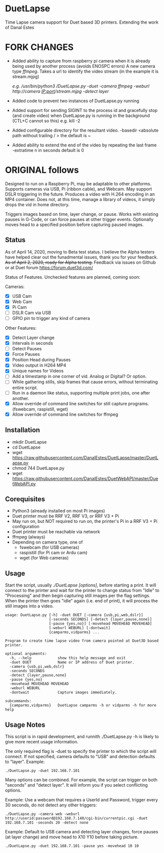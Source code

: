 # DuetLapse
Time Lapse camera support for Duet based 3D printers.  Extending the work of Danal Estes

# FORK CHANGES
- Added ability to capture from raspberry pi camera when it is already being used by another process (avoids ENOSPC errors)
  A new camera type *ffmpeg*.  Takes a url to identify the video stream (in the example it is stream.mjpg)
  
  *e.g.  /usr/bin/python3 <path>/DuetLapse.py -duet <ip address> -camera ffmpeg -weburl http://camera <IP:port>/stream.mjpg -detect layer*
  
- Added code to prevent two instances of DuetLapse.py running
 
- Added support for sending SIGINT to the process id and gracefully stop (and create video) when DuetLapse.py is running in the background (CTL+C cannot so this)
  e.g. kill -2 <pid>
  
 - Added configurable directory for the resultant video.   -basedir  <absolute path without trailing / >  the default is ~
 
 - Added ability to extend the end of the video by repeating the last frame -extratime n in seconds default is 0
 
# ORIGINAL follows

Designed to run on a Raspberry Pi, may be adaptable to other platforms. Supports cameras via USB, Pi (ribbon cable), and Webcam.  May support DSLR triggering in the future. Produces a video with H.264 encoding in an MP4 container. Does not, at this time, manage a library of videos, it simply drops the vid in home directory. 

Triggers images based on time, layer change, or pause.  Works with existing pauses in G-Code, or can force pauses at other trigger events. Optionally moves head to a specified position before capturing paused images. 

## Status

As of April 14, 2020, moving to Beta test status.  I believe the Alpha testers have helped clear out the funadmental issues, thank you for your feedback. ~~As of April 2, 2020, ready for Alpha testing.~~ Feedback via issues on Github or at Duet forum https://forum.duet3d.com/


Status of Features.  Unchecked features are planned, coming soon:

Cameras:
- [X] USB Cam
- [X] Web Cam
- [X] Pi Cam
- [ ] DSLR Cam via USB
- [ ] GPIO pin to trigger any kind of camera

Other Features:
- [X] Detect Layer change
- [X] Intervals in seconds
- [ ] Detect Pauses
- [X] Force Pauses
- [X] Position Head during Pauses
- [X] Video output in H264 MP4
- [X] Unique names for Videos
- [ ] Add a timestamp in one corner of vid. Analog or Digital? Or option. 
- [ ] While gathering stills, skip frames that cause errors, without terminating entire script. 
- [ ] Run in a daemon like status, supporting multiple print jobs, one after another. 
- [X] Allow override of command line switches for still capture programs. (fswebcam, raspistill, wget)
- [X] Allow override of command line switches for ffmpeg 

## Installation
* mkdir DuetLapse
* cd DuetLapse
* wget https://raw.githubusercontent.com/DanalEstes/DuetLapse/master/DuetLapse.py
* chmod 744 DuetLapse.py
* wget https://raw.githubusercontent.com/DanalEstes/DuetWebAPI/master/DuetWebAPI.py


## Corequisites 

* Python3 (already installed on most Pi images)
* Duet printer must be RRF V2, RRF V3, or RRF V3 + Pi
* May run on, but NOT required to run on, the printer's Pi in a RRF V3 + Pi configuration
* Duet printer must be reachable via network
* ffmpeg (always)
* Depending on camera type, one of
  * fswebcam (for USB cameras)
  * raspistill (for Pi cam or Ardu cam)
  * wget (for Web cameras)
  
## Usage

Start the script, usually *./DuetLapse \[options\]*, before starting a print.  It will connect to the printer and wait for the printer to change status from "Idle" to "Processing" and then begin capturing still images per the flag settings.  When the printer then goes "idle" again (i.e. end of print), it will process the still images into a video. 

```
usage: DuetLapse.py [-h] -duet DUET [-camera {usb,pi,web,dslr}]
                    [-seconds SECONDS] [-detect {layer,pause,none}]
                    [-pause {yes,no}] [-movehead MOVEHEAD MOVEHEAD]
                    [-weburl WEBURL] [-dontwait]
                    {camparms,vidparms} ...

Program to create time lapse video from camera pointed at Duet3D based
printer.

optional arguments:
  -h, --help            show this help message and exit
  -duet DUET            Name or IP address of Duet printer.
  -camera {usb,pi,web,dslr}
  -seconds SECONDS
  -detect {layer,pause,none}
  -pause {yes,no}
  -movehead MOVEHEAD MOVEHEAD
  -weburl WEBURL
  -dontwait             Capture images immediately.

subcommands:
  {camparms,vidparms}   DuetLapse camparms -h or vidparms -h for more help
```

## Usage Notes

This script is in rapid development, and runnith ./DuetLapse.py -h is likely to give more recent usage information. 

The only required flag is -duet to specify the printer to which the script will connect.  If not specified, camera defaults to "USB" and detection defaults to "layer". Example:
```
./DuetLapse.py -duet 192.168.7.101 
```

Many options can be combined.  For example, the script can trigger on both "seconds" and "detect layer". It will inform you if you select conflicting options. 

Example: Use a webcam that requires a UserId and Password, trigger every 30 seconds, do not detect any other triggers:
```
./DuetLapse.py -camera web -weburl http://userid:password@192.168.7.140/cgi-bin/currentpic.cgi -duet 192.168.7.101 -seconds 20 -detect none
```
Example: Default to USB camera and detecting layer changes, force pauses (at layer change) and move head to X10 Y10 before taking picture.
```
./DuetLapse.py -duet 192.168.7.101 -pause yes -movehead 10 10
```


  

